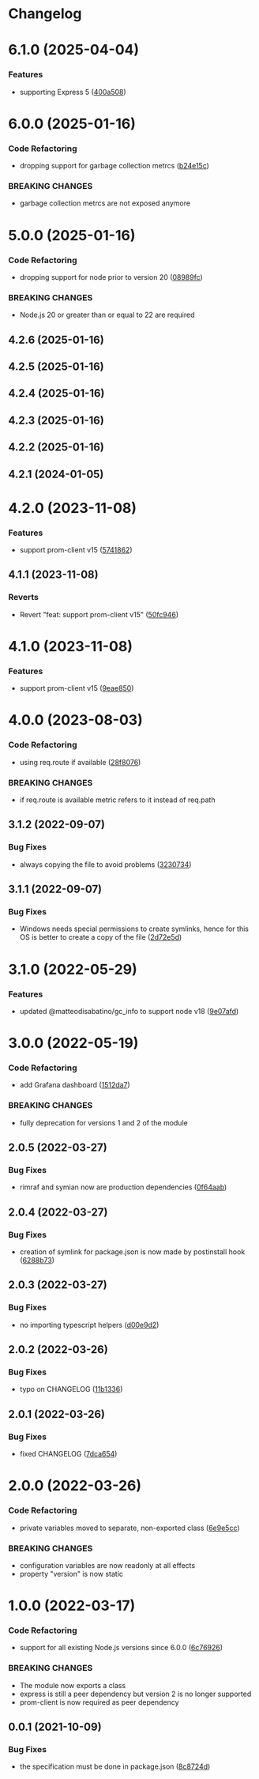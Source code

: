 # Changelog

# 6.1.0 (2025-04-04)


### Features

* supporting Express 5 ([400a508](https://github.com/matteodisabatino/express-prometheus-middleware/commit/400a5089b6db6f4898309a96f388681a89f3f193))

# 6.0.0 (2025-01-16)


### Code Refactoring

* dropping support for garbage collection metrcs ([b24e15c](https://github.com/matteodisabatino/express-prometheus-middleware/commit/b24e15c7654989adf728c3610659acb962e4a6f2))


### BREAKING CHANGES

* garbage collection metrcs are not exposed anymore

# 5.0.0 (2025-01-16)


### Code Refactoring

* dropping support for node prior to version 20 ([08989fc](https://github.com/matteodisabatino/express-prometheus-middleware/commit/08989fcd81285a40bae70227e72b9955e11d00a7))


### BREAKING CHANGES

* Node.js 20 or greater than or equal to 22 are required

## 4.2.6 (2025-01-16)

## 4.2.5 (2025-01-16)

## 4.2.4 (2025-01-16)

## 4.2.3 (2025-01-16)

## 4.2.2 (2025-01-16)

## 4.2.1 (2024-01-05)

# 4.2.0 (2023-11-08)


### Features

* support prom-client v15 ([5741862](https://github.com/matteodisabatino/express-prometheus-middleware/commit/57418629ede94e6faa0f139614847c49231f8bb3))

## 4.1.1 (2023-11-08)


### Reverts

* Revert "feat: support prom-client v15" ([50fc946](https://github.com/matteodisabatino/express-prometheus-middleware/commit/50fc946d309a8d1c8158544d4dcd3e356e5191c2))

# 4.1.0 (2023-11-08)


### Features

* support prom-client v15 ([9eae850](https://github.com/matteodisabatino/express-prometheus-middleware/commit/9eae8504f43cc6020520a3857f7c0c38c728d143))

# 4.0.0 (2023-08-03)


### Code Refactoring

* using req.route if available ([28f8076](https://github.com/matteodisabatino/express-prometheus-middleware/commit/28f80769ffa55321c198bbf73f804ea1469d1c20))


### BREAKING CHANGES

* if req.route is available metric refers to it instead of req.path

## 3.1.2 (2022-09-07)


### Bug Fixes

* always copying the file to avoid problems ([3230734](https://github.com/matteodisabatino/express-prometheus-middleware/commit/3230734e080c5c92fd3b7cafe461a8ea2a0c9206))

## 3.1.1 (2022-09-07)


### Bug Fixes

* Windows needs special permissions to create symlinks, hence for this OS is better to create a copy of the file ([2d72e5d](https://github.com/matteodisabatino/express-prometheus-middleware/commit/2d72e5d90f14843d4e5b14db1e86047f8727f9f2))

# 3.1.0 (2022-05-29)


### Features

* updated @matteodisabatino/gc_info to support node v18 ([9e07afd](https://github.com/matteodisabatino/express-prometheus-middleware/commit/9e07afd68f17c05f91ad9291635aa3e099e315e6))

# 3.0.0 (2022-05-19)


### Code Refactoring

* add Grafana dashboard ([1512da7](https://github.com/matteodisabatino/express-prometheus-middleware/commit/1512da7dd613eba3f34e41d2e721aa18d07cbcc0))


### BREAKING CHANGES

* fully deprecation for versions 1 and 2 of the module

## 2.0.5 (2022-03-27)


### Bug Fixes

* rimraf and symian now are production dependencies ([0f64aab](https://github.com/matteodisabatino/express-prometheus-middleware/commit/0f64aaba328d6bbaa18f711b5df4ae01f43d2bb0))


## 2.0.4 (2022-03-27)


### Bug Fixes

* creation of symlink for package.json is now made by postinstall hook ([6288b73](https://github.com/matteodisabatino/express-prometheus-middleware/commit/6288b732b8cd529547962ad64ab0a37e82e12332))


## 2.0.3 (2022-03-27)


### Bug Fixes

* no importing typescript helpers ([d00e9d2](https://github.com/matteodisabatino/express-prometheus-middleware/commit/d00e9d22a041ccffcc28affa62f1d83ab731417e))


## 2.0.2 (2022-03-26)


### Bug Fixes

* typo on CHANGELOG ([11b1336](https://github.com/matteodisabatino/express-prometheus-middleware/commit/11b13369b49179ff693614dd022700a96596557e))


## 2.0.1 (2022-03-26)


### Bug Fixes

* fixed CHANGELOG ([7dca654](https://github.com/matteodisabatino/express-prometheus-middleware/commit/7dca65420ae9a904563a75e96390dbf9f1743a15))


# 2.0.0 (2022-03-26)


### Code Refactoring

* private variables moved to separate, non-exported class ([6e9e5cc](https://github.com/matteodisabatino/express-prometheus-middleware/commit/6e9e5cc41f88a08f7d22fdf0a5de38be1d28bb39))


### BREAKING CHANGES

* configuration variables are now readonly at all effects
* property "version" is now static

# 1.0.0 (2022-03-17)


### Code Refactoring

* support for all existing Node.js versions since 6.0.0 ([6c76926](https://github.com/matteodisabatino/express-prometheus-middleware/commit/6c76926b0eb53683ac9af20c6f38fc77205bd7bc))


### BREAKING CHANGES

* The module now exports a class
* express is still a peer dependency but version 2 is no longer supported
* prom-client is now required as peer dependency


## 0.0.1 (2021-10-09)


### Bug Fixes

* the specification must be done in package.json ([8c8724d](https://github.com/matteodisabatino/express-prometheus-middleware/commit/8c8724d33c8a67be31923910ab69126352027cc0))
